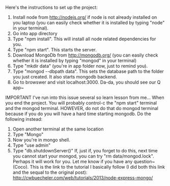 Here's the instructions to set up the project:
1. Install node from http://nodejs.org/ if node is not already installed on
   you laptop (you can easily check whether it is installed by typing "node"
   in your terminal).
2. Go into app directory
3. Type "npm install". This will install all node related dependencies for you.
4. Type "npm start". This starts the server.
5. Download MongoDb from http://mongodb.org/ (you can easily check whether 
   it is installed by typing "mongod" in your terminal)
6. Type "mkdir data" (you're in app folder now, just to remind you).
7. Type "mongod --dbpath data". This sets the database path to the folder you
   just created. It also starts mongodb backend.
8. Go to browswer and visit localhost:3000. Da-da, you should see our Q app~

IMPORTANT
I've run into this issue several so learn lesson from me... When you end the
project. You will probably control-c the "npm start" terminal and the mongod
terminal. HOWEVER, do not do that do mongod terminal because if you do you will
have a hard time starting mongodb. Do the following instead:
1. Open another terminal at the same location
2. Type "Mongo"
3. Now you're in mongo shell. 
4. Type "use admin"
5. Type "db.shutdownServer()"
If, just if, you forget to do this, next time you cannot start your mongod,
you can try "rm data/mongod.lock". Perhaps it will work for you.
Let me know if you have any question~ (Coco).
This is the link to the tutorial I basically follow (I did both this link and
the sequal to the original post): http://cwbuecheler.com/web/tutorials/2013/node-express-mongo/
